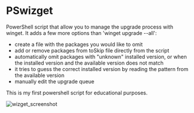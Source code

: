 # PSwizget
PowerShell script that allow you to manage the upgrade process with winget. 
It adds a few more options than 'winget upgrade --all':
- create a file with the packages you would like to omit
- add or remove packages from toSkip file directly from the script
- automatically omit packages with "unknown" installed version, or when the installed version and the available version does not match
- it tries to guess the correct installed version by reading the pattern from the available version
- manually edit the upgrade queue

This is my first powershell script for educational purposes.

![wizget_screenshot](https://user-images.githubusercontent.com/78523122/175819001-c0ecea78-fdad-4907-9388-e36f0a11d69b.jpg)
